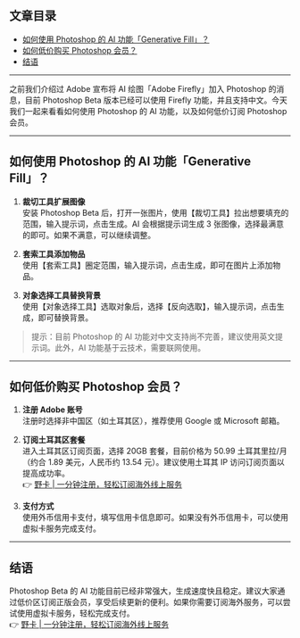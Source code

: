 ## 文章目录
- [如何使用 Photoshop 的 AI 功能「Generative Fill」？](#如何使用-photoshop-的-ai-功能generative-fill)
- [如何低价购买 Photoshop 会员？](#如何低价购买-photoshop-会员)
- [结语](#结语)

---

之前我们介绍过 Adobe 宣布将 AI 绘图「Adobe Firefly」加入 Photoshop 的消息，目前 Photoshop Beta 版本已经可以使用 Firefly 功能，并且支持中文。今天我们一起来看看如何使用 Photoshop 的 AI 功能，以及如何低价订阅 Photoshop 会员。

---

## 如何使用 Photoshop 的 AI 功能「Generative Fill」？

1. **裁切工具扩展图像**  
   安装 Photoshop Beta 后，打开一张图片，使用【裁切工具】拉出想要填充的范围，输入提示词，点击生成。AI 会根据提示词生成 3 张图像，选择最满意的即可。如果不满意，可以继续调整。

2. **套索工具添加物品**  
   使用【套索工具】圈定范围，输入提示词，点击生成，即可在图片上添加物品。

3. **对象选择工具替换背景**  
   使用【对象选择工具】选取对象后，选择【反向选取】，输入提示词，点击生成，即可替换背景。

> 提示：目前 Photoshop 的 AI 功能对中文支持尚不完善，建议使用英文提示词。此外，AI 功能基于云技术，需要联网使用。

---

## 如何低价购买 Photoshop 会员？

1. **注册 Adobe 账号**  
   注册时选择非中国区（如土耳其区），推荐使用 Google 或 Microsoft 邮箱。

2. **订阅土耳其区套餐**  
   进入土耳其区订阅页面，选择 20GB 套餐，目前价格为 50.99 土耳其里拉/月（约合 1.89 美元，人民币约 13.54 元）。建议使用土耳其 IP 访问订阅页面以提高成功率。  
   👉 [野卡 | 一分钟注册，轻松订阅海外线上服务](https://bit.ly/bewildcard)

3. **支付方式**  
   使用外币信用卡支付，填写信用卡信息即可。如果没有外币信用卡，可以使用虚拟卡服务完成支付。

---

## 结语

Photoshop Beta 的 AI 功能目前已经非常强大，生成速度快且稳定。建议大家通过低价区订阅正版会员，享受后续更新的便利。如果你需要订阅海外服务，可以尝试使用虚拟卡服务，轻松完成支付。  
👉 [野卡 | 一分钟注册，轻松订阅海外线上服务](https://bit.ly/bewildcard)